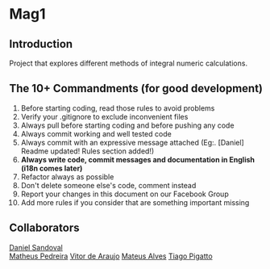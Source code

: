 # Mag1

## Introduction
Project that explores different methods of integral numeric calculations.


## The 10+ Commandments (for good development)
  1. Before starting coding, read those rules to avoid problems
  2. Verify your .gitignore to exclude inconvenient files
  3. Always pull before starting coding and before pushing any code
  4. Always commit working and well tested code
  5. Always commit with an expressive message attached
      (Eg:. [Daniel] Readme updated! Rules section added!)
  6. **Always write code, commit messages and documentation in English (i18n comes later)**
  7. Refactor always as possible
  8. Don't delete someone else's code, comment instead
  9. Report your changes in this document on our Facebook Group
  10. Add more rules if you consider that are something important missing

## Collaborators
[Daniel Sandoval](https://www.facebook.com/sandoval1992)      
[Matheus Pedreira](http://www.facebook.com/fraps.m)
[Vitor de Araujo](http://www.facebook.com/vitor.wx3)
[Mateus Alves](http://www.facebook.com/mateus.alves.39)
[Tiago Pigatto](http://www.facebook.com/tiago.pigatto.3)
